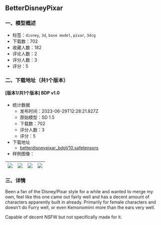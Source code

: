 ## BetterDisneyPixar
### 一、模型概述

- 标签：`disney`, `3d`, `base model`, `pixar`, `3dcg`
- 下载数：702
- 收藏人数：182
- 评论人数：2
- 评分人数：3
- 评分：5

### 二、下载地址（共1个版本）

#### [版本1/共1个版本] BDP v1.0

- 统计数据
  - 发布时间：2023-06-29T12:28:21.827Z
  - 原始模型：SD 1.5
  - 下载数：702
  - 评分人数：3
  - 评分：5
- 下载地址
  - [betterdisneypixar_bdpV10.safetensors](https://civitai.com/api/download/models/106561)
- 样例图像：

| <img src="https://image.civitai.com/xG1nkqKTMzGDvpLrqFT7WA/4af4e120-1104-4f9a-96b3-d6ee9c5d2c71/width=450/1333910.jpeg" /> | <img src="https://image.civitai.com/xG1nkqKTMzGDvpLrqFT7WA/4a682469-a9ad-4d5d-9720-faf5855b78be/width=450/1333911.jpeg" /> | <img src="https://image.civitai.com/xG1nkqKTMzGDvpLrqFT7WA/6143b9ca-08fd-4740-848b-1b5c0ce8103e/width=450/1333913.jpeg" /> | <img src="https://image.civitai.com/xG1nkqKTMzGDvpLrqFT7WA/97238981-666e-42f4-8c8b-1ccb7ee50071/width=450/1333912.jpeg" /> |
| ---- | ---- | ---- | ---- |


### 三、详情
<p>Been a fan of the Disney/Pixar style for a while and wanted to merge my own, feel like this one came out fairly well and has a decent amount of characters apparently built in already. Primarily for female characters and doesn't do Furry well, or even Kemonomimi more than the ears very well. </p><p>Capable of decent NSFW but not specifically made for it.</p>